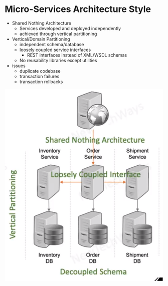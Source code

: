 # Micro-Services Architecture Style
- Shared Nothing Architecture
  - Services developed and deployed independently
  - achieved through vertical partitioning
- Vertical/Domain Partitioning
  - independent schema/database
  - loosely coupled service interfaces
    - REST interfaces instead of XML/WSDL schemas
  - No reusability libraries except utilities
- issues
  - duplicate codebase
  - transaction failures
  - transaction rollbacks

![Alt text](image-35.png)